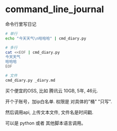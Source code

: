 # command_line_journal

命令行里写日记

```sh
# 单行
echo "今天天气\n哈哈哈" | cmd_diary.py

# 多行
cat <<EOF | cmd_diary.py
今天天气
哈哈哈
EOF

# 文件
cmd_diary.py _diary.md
```

买个便宜的OSS, 
比如 腾讯云 10GB, 5年, 46元.

开个子账号，加ip白名单.
权限是 对具体的"桶" "只写".

然后调用api, 上传文本文件, 文件名是时间戳.

可以是 python 或者 其他脚本语言调用。
